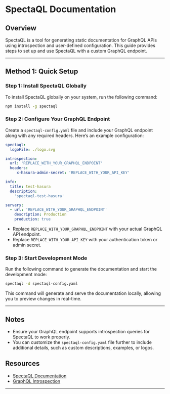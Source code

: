 
# SpectaQL Documentation

## Overview

SpectaQL is a tool for generating static documentation for GraphQL APIs using introspection and user-defined configuration. This guide provides steps to set up and use SpectaQL with a custom GraphQL endpoint.

---

## Method 1: Quick Setup

### Step 1: Install SpectaQL Globally
To install SpectaQL globally on your system, run the following command:

```bash
npm install -g spectaql
```

### Step 2: Configure Your GraphQL Endpoint
Create a `spectaql-config.yaml` file and include your GraphQL endpoint along with any required headers. Here’s an example configuration:

```yaml
spectaql:
  logoFile: ./logo.svg

introspection:
  url: 'REPLACE_WITH_YOUR_GRAPHQL_ENDPOINT'
  headers:
     x-hasura-admin-secret: 'REPLACE_WITH_YOUR_API_KEY'

info:
  title: test-hasura
  description:
    'spectaql-test-hasura'

servers:
  - url: 'REPLACE_WITH_YOUR_GRAPHQL_ENDPOINT'
    description: Production
    production: true
```

- Replace `REPLACE_WITH_YOUR_GRAPHQL_ENDPOINT` with your actual GraphQL API endpoint.
- Replace `REPLACE_WITH_YOUR_API_KEY` with your authentication token or admin secret.

### Step 3: Start Development Mode
Run the following command to generate the documentation and start the development mode:

```bash
spectaql -d spectaql-config.yaml
```

This command will generate and serve the documentation locally, allowing you to preview changes in real-time.

---

## Notes
- Ensure your GraphQL endpoint supports introspection queries for SpectaQL to work properly.
- You can customize the `spectaql-config.yaml` file further to include additional details, such as custom descriptions, examples, or logos.

## Resources
- [SpectaQL Documentation](https://github.com/anvilco/spectaql)
- [GraphQL Introspection](https://graphql.org/learn/introspection/)

---
